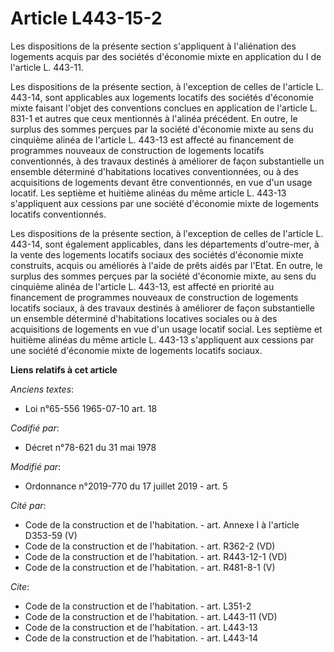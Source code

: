 # Article L443-15-2

Les dispositions de la présente section s'appliquent à l'aliénation des logements acquis par des sociétés d'économie mixte en
application du I de l'article L. 443-11.

Les dispositions de la présente section, à l'exception de celles de l'article L. 443-14, sont applicables aux logements
locatifs des sociétés d'économie mixte faisant l'objet des conventions conclues en application de l'article L. 831-1 et
autres que ceux mentionnés à l'alinéa précédent. En outre, le surplus des sommes perçues par la société d'économie mixte au
sens du cinquième alinéa de l'article L. 443-13 est affecté au financement de programmes nouveaux de construction de
logements locatifs conventionnés, à des travaux destinés à améliorer de façon substantielle un ensemble déterminé
d'habitations locatives conventionnées, ou à des acquisitions de logements devant être conventionnés, en vue d'un usage
locatif. Les septième et huitième alinéas du même article L. 443-13 s'appliquent aux cessions par une société d'économie
mixte de logements locatifs conventionnés.

Les dispositions de la présente section, à l'exception de celles de l'article L. 443-14, sont également applicables, dans les
départements d'outre-mer, à la vente des logements locatifs sociaux des sociétés d'économie mixte construits, acquis ou
améliorés à l'aide de prêts aidés par l'Etat. En outre, le surplus des sommes perçues par la société d'économie mixte, au
sens du cinquième alinéa de l'article L. 443-13, est affecté en priorité au financement de programmes nouveaux de
construction de logements locatifs sociaux, à des travaux destinés à améliorer de façon substantielle un ensemble déterminé
d'habitations locatives sociales ou à des acquisitions de logements en vue d'un usage locatif social. Les septième et
huitième alinéas du même article L. 443-13 s'appliquent aux cessions par une société d'économie mixte de logements locatifs
sociaux.

**Liens relatifs à cet article**

_Anciens textes_:

  - Loi n°65-556 1965-07-10 art. 18

_Codifié par_:

  - Décret n°78-621 du 31 mai 1978

_Modifié par_:

  - Ordonnance n°2019-770 du 17 juillet 2019 - art. 5

_Cité par_:

  - Code de la construction et de l'habitation. - art. Annexe I à l'article D353-59 (V)
  - Code de la construction et de l'habitation. - art. R362-2 (VD)
  - Code de la construction et de l'habitation. - art. R443-12-1 (VD)
  - Code de la construction et de l'habitation. - art. R481-8-1 (V)

_Cite_:

  - Code de la construction et de l'habitation. - art. L351-2
  - Code de la construction et de l'habitation. - art. L443-11 (VD)
  - Code de la construction et de l'habitation. - art. L443-13
  - Code de la construction et de l'habitation. - art. L443-14

